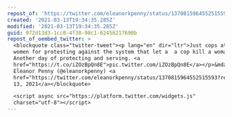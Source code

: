 ```yaml
---
repost_of: 'https://twitter.com/eleanorkpenny/status/1370815964552515593?s=12'
created: '2021-03-13T19:34:35.285Z'
modified: '2021-03-13T19:34:35.285Z'
guid: 972d13d3-1cc0-4f38-98c1-62456217690b
repost_of_oembed_twitter: >
  <blockquote class="twitter-tweet"><p lang="en" dir="ltr">Just cops attacking
  women for protesting against the system that let a  a cop kill a woman.
  Another day of protecting and serving. <a
  href="https://t.co/iZOzBpQn8E">pic.twitter.com/iZOzBpQn8E</a></p>&mdash;
  Eleanor Penny (@eleanorkpenny) <a
  href="https://twitter.com/eleanorkpenny/status/1370815964552515593?ref_src=twsrc%5Etfw">March
  13, 2021</a></blockquote>

  <script async src="https://platform.twitter.com/widgets.js"
  charset="utf-8"></script>
---
```

 
